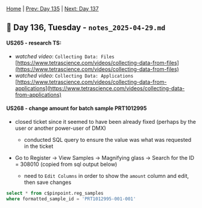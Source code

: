 [Home](../../main.md) | [Prev: Day 135](notes_2025-04-28.md) | [Next: Day 137](./notes_2025-04-30.md)

## 📝 Day 136, Tuesday - `notes_2025-04-29.md`

#### US265 - research TS:
- *watched video*: `Collecting Data: Files`
[https://www.tetrascience.com/videos/collecting-data-from-files](https://www.tetrascience.com/videos/collecting-data-from-files)
- *watched video*: `Collecting Data: Applications`
[https://www.tetrascience.com/videos/collecting-data-from-applications](https://www.tetrascience.com/videos/collecting-data-from-applications)


#### US268 - change amount for batch sample PRT1012995
- closed ticket since it seemed to have been already fixed (perhaps by the user or another power-user of DMX)
    * conducted SQL query to ensure the value was what was requested in the ticket

- Go to Register -> View Samples -> Magnifying glass -> Search for the ID = 308010 (copied from sql output below)
    * need to `Edit Columns` in order to show the `amount` column and edit, then save changes

```sql
select * from c$pinpoint.reg_samples
where formatted_sample_id = 'PRT1012995-001-001'
```
